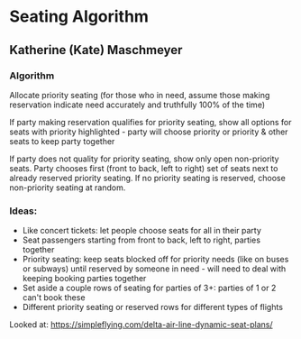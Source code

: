 # Seating Algorithm
## Katherine (Kate) Maschmeyer

### Algorithm
Allocate priority seating (for those who in need, assume those making reservation indicate need accurately and truthfully 100% of the time)

If party making reservation qualifies for priority seating, show all options for seats with priority highlighted - party will choose priority or priority & other seats to keep party together

If party does not quality for priority seating, show only open non-priority seats.  Party chooses first (front to back, left to right) set of seats next to already reserved priority seating.  If no priority seating is reserved, choose non-priority seating at random. 

### Ideas:
* Like concert tickets: let people choose seats for all in their party
* Seat passengers starting from front to back, left to right, parties together 
* Priority seating: keep seats blocked off for priority needs (like on buses or subways) until reserved by someone in need - will need to deal with keeping booking parties together
* Set aside a couple rows of seating for parties of 3+: parties of 1 or 2 can't book these
* Different priority seating or reserved rows for different types of flights 

Looked at: https://simpleflying.com/delta-air-line-dynamic-seat-plans/
